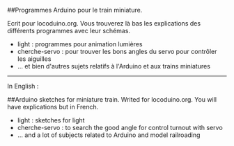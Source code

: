 ##Programmes Arduino pour le train miniature.

Ecrit pour locoduino.org. Vous trouverez là bas les explications des différents programmes avec leur schémas.

* light : programmes pour animation lumières
* cherche-servo : pour trouver les bons angles du servo pour contrôler les aiguilles
* ... et bien d'autres sujets relatifs à l'Arduino et aux trains miniatures

---
In English :

##Arduino sketches for miniature train.
Writed for locoduino.org. You will have explications but in French.

* light : sketches for light
* cherche-servo : to search the good angle for control turnout with servo
* ... and a lot of subjects related to Arduino and model railroading
